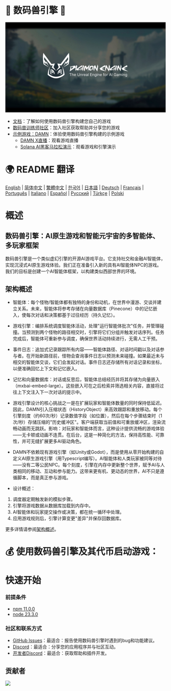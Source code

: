 # 👾 数码兽引擎 🧌

![数码兽引擎](./assets/digimon-engine.png)
- [文档](https://docs.digimon.tech/digimon)：了解如何使用数码兽引擎构建您自己的游戏
- [数码兽训练师社区](https://docs.digimon.tech/digimon/community/welcome-aboard-digimon-trainers)：加入社区获取帮助并分享您的游戏
- [示例游戏：DAMN](https://damn.fun)：体验使用数码兽引擎构建的示例游戏
  - [DAMN X直播](https://x.com/damndotfun/live)：观看游戏直播
  - [Solana AI黑客马拉松演示](https://www.youtube.com/watch?v=NNQWY-ByZww)：观看游戏和引擎演示

# 🌍 README 翻译
[English](./README.md) | [简体中文](./README.zh-CN.md) | [繁體中文](./README.zh-TW.md) | [한국어](./README.ko-KR.md) | [日本語](./README.ja-JP.md) | [Deutsch](./README.de-DE.md) | [Français](./README.fr-FR.md) | [Português](./README.pt-BR.md) | [Italiano](./README.it-IT.md) | [Español](./README.es-ES.md) | [Русский](./README.ru-RU.md) | [Türkçe](./README.tr-TR.md) | [Polski](./README.pl-PL.md)

# 概述
## 数码兽引擎：AI原生游戏和智能元宇宙的多智能体、多玩家框架
数码兽引擎是一个类似虚幻引擎的开源AI游戏平台。它支持社交和金融AI智能体，实现沉浸式AI原生游戏体验。我们正在准备引入新的具有AI智能体NPC的游戏。我们的目标是创建一个AI智能体框架，以构建类似西部世界的环境。

## 架构概述

- 智能体：每个怪物/智能体都有独特的身份和动机，在世界中漫游、交谈并建立关系。未来，智能体将参考存储在向量数据库（Pinecone）中的记忆嵌入，使每次对话和决策都基于过往经历（持久记忆）。

- 游戏引擎：编排系统调度智能体活动，处理"运行智能体批次"任务，并管理碰撞。当预测到两个怪物的路径相交时，引擎将它们分组并触发对话序列。任务完成后，智能体可重新参与调度，确保世界活动持续进行，无需人工干预。

- 事件日志：追加式记录跟踪所有内容——智能体路径、对话时间戳以及对话参与者。在开始新路径前，怪物会查询事件日志以预测未来碰撞。如果最近未与相交的智能体交谈，它们会发起对话。事件日志还存储所有对话记录和坐标，以便准确回忆上下文和记忆嵌入。

- 记忆和向量数据库：对话或反思后，智能体总结经历并将其存储为向量嵌入（mxbai-embed-large）。这些嵌入可在之后检索并筛选相关内容，直接将过往上下文注入下一次对话的提示中。

- 游戏引擎设计的核心挑战之一是在扩展玩家和智能体数量的同时保持低延迟。因此，DAMN引入压缩状态（HistoryObject）来高效跟踪和重放移动。每个引擎刻度（约60次/秒）记录数值字段（如位置），然后在每个步骤结束时（1次/秒）存储压缩的"历史缓冲区"。客户端获取当前值和可重放缓冲区，渲染流畅动画而无跳跃。影响：对玩家和智能体而言，这种设计提供流畅的游戏体验——无卡顿或动画不连贯。在后台，这是一种简化的方法，保持高性能、可靠性，并可无缝扩展更多AI驱动角色。

- DAMN不依赖现有游戏引擎（如Unity或Godot），而是使用从零开始构建的自定义AI原生游戏引擎（用Typescript编写）。AI智能体和人类玩家被同等对待——没有二等公民NPC。每个刻度，引擎在内存中更新整个世界，赋予AI与人类相同的移动、互动和参与能力。这带来更有机、更动态的世界，AI不只是遵循脚本，而是真正参与游戏。

- 设计概述：
1. 调度器定期触发新的模拟步骤。
2. 引擎将游戏数据从数据库加载到内存中。
3. AI智能体和玩家提交操作或决策，都在统一循环中处理。
4. 应用游戏规则后，引擎计算变更"差异"并保存回数据库。

更多详情请参阅[架构概述](https://docs.digimon.tech/digimon/digimon-engine/architecture-overview)。

# 💰 使用数码兽引擎及其代币启动游戏：

# 快速开始

### 前提条件

- [npm 11.0.0](https://www.npmjs.com/get-npm)
- [node 23.3.0](https://nodejs.org/en/download/)

### 社区和联系方式

- [GitHub Issues](https://github.com/CohumanSpace/digimon-engine/issues)：最适合：报告使用数码兽引擎时遇到的bug和功能建议。
- [Discord](即将推出)：最适合：分享您的应用程序并与社区互动。
- [开发者Discord](即将推出)：最适合：获取帮助和插件开发。

## 贡献者

<a href="https://github.com/CohumanSpace/digimon-engine/graphs/contributors">
  <img src="https://contrib.rocks/image?repo=CohumanSpace/digimon-engine" />
</a> 